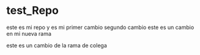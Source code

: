 # test_Repo
este es mi repo y es mi primer cambio
segundo cambio 
este es un cambio en mi nueva rama 

este es un cambio de la rama de colega 